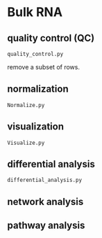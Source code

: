 # Bulk RNA 

## quality control (QC)

`quality_control.py`

remove a subset of rows. 

## normalization 

`Normalize.py`


## visualization 

`Visualize.py`


## differential analysis 

`differential_analysis.py`


## network analysis 


## pathway analysis 




